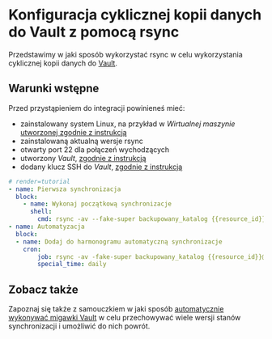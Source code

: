 # Konfiguracja cyklicznej kopii danych do Vault z pomocą rsync

Przedstawimy w jaki sposób wykorzystać rsync w celu wykorzystania cyklicznej kopii danych do [Vault](/resource/storage/vault.md).

## Warunki wstępne

Przed przystąpieniem do integracji powinieneś mieć:

* zainstalowany system Linux, na przykład w *Wirtualnej maszynie* [utworzonej zgodnie z instrukcją](/guide/compute/virtual-machine/creating.md)
* zainstalowaną aktualną wersje rsync
* otwarty port 22 dla połączeń wychodzących
* utworzony *Vault*, [zgodnie z instrukcją](/guide/storage/vault/creating.md)
* dodany klucz SSH do *Vault*, [zgodnie z instrukcją](/guide/storage/vault/add-ssh-key.md)

```yaml
# render=tutorial
- name: Pierwsza synchronizacja
  block:
    - name: Wykonaj początkową synchronizacje
      shell:
        cmd: rsync -av --fake-super backupowany_katalog {{resource_id}}@vault.pl-waw-1.hyperone.com:/
- name: Automatyzacja
  block:
  - name: Dodaj do harmonogramu automatyczną synchronizacje
    cron:
        job: rsync -av -fake-super backupowany_katalog {{resource_id}}@vault.pl-waw-1.hyperone.com:/
        special_time: daily
```

## Zobacz także

Zapoznaj się także z samouczkiem w jaki sposób [automatycznie wykonywać migawki Vault](/tutorials/vault/imager-snapshoter.md) w celu przechowywać wiele wersji stanów synchronizacji i umożliwić do nich powrót.